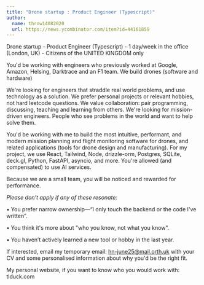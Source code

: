 ```yaml
---
title: "Drone startup : Product Engineer (Typescript)"
author:
  name: throw14082020
  url: https://news.ycombinator.com/item?id=44161859
---
```

Drone startup - Product Engineer (Typescript) - 1 day&#x2F;week in the office (London, UK) - Citizens of the UNITED KINGDOM only

You&#x27;d be working with engineers who previously worked at Google, Amazon, Helsing, Darktrace and an F1 team. We build drones (software and hardware)

We&#x27;re looking for engineers that straddle real world problems, and use technology as a solution. We prefer personal projects or relevant hobbies, not hard leetcode questions. We value collaboration: pair programming, discussing, teaching and learning from others. We&#x27;re looking for mission-driven engineers. People who see problems in the world and want to help solve them.

You&#x27;d be working with me to build the most intuitive, performant, and modern mission planning and flight monitoring software for drones, and related applications (tools for drone design and manufacturing). For my project, we use React, Tailwind, Node, drizzle-orm, Postgres, SQLite, deck.gl, Python, FastAPI, asyncio, and more. You&#x27;re allowed (and compensated) to use AI services.

Because we are a small team, you will be noticed and rewarded for performance.

*Please don’t apply if any of these resonate:*

• You prefer narrow ownership—“I only touch the backend or the code I&#x27;ve written”.

• You think it&#x27;s more about &quot;who you know, not what you know&quot;.

• You haven’t actively learned a new tool or hobby in the last year.

If interested, email my temporary email: hn-june25@mail.orth.uk with your CV and some personalised information about why you&#x27;d be the right fit.

My personal website, if you want to know who you would work with: tlduck.com
<JobApplication />

